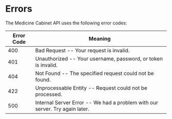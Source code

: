 # Errors

The Medicine Cabinet API uses the following error codes:


Error Code | Meaning
---------- | -------
400 | Bad Request -- Your request is invalid.
401 | Unauthorized -- Your username, password, or token is invalid.
404 | Not Found -- The specified request could not be found.
422 | Unprocessable Entity -- Request could not be processed.
500 | Internal Server Error -- We had a problem with our server. Try again later.
